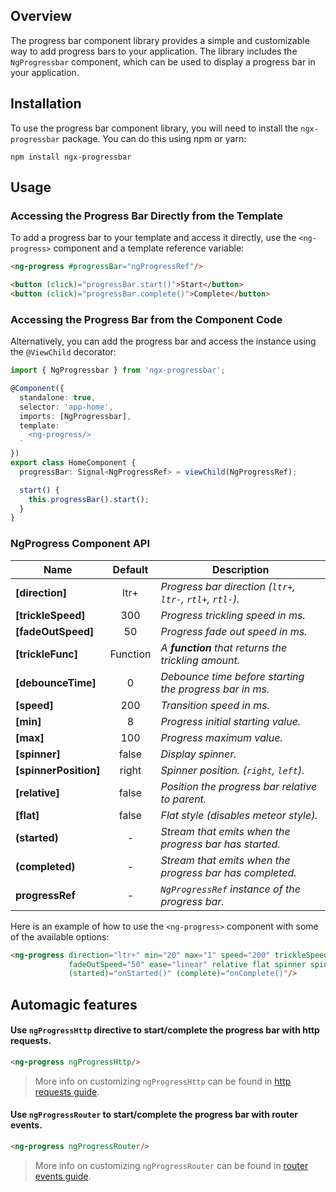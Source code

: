 ## Overview

The progress bar component library provides a simple and customizable way to add progress bars to your application. The library includes the `NgProgressbar` component, which can be used to display a progress bar in your application.

## Installation

To use the progress bar component library, you will need to install the `ngx-progressbar` package. You can do this using npm or yarn:

```
npm install ngx-progressbar
```

## Usage

### Accessing the Progress Bar Directly from the Template

To add a progress bar to your template and access it directly, use the `<ng-progress>` component and a template reference variable:

```html
<ng-progress #progressBar="ngProgressRef"/>

<button (click)="progressBar.start()">Start</button>
<button (click)="progressBar.complete()">Complete</button>
```

### Accessing the Progress Bar from the Component Code

Alternatively, you can add the progress bar and access the instance using the `@ViewChild` decorator:

```typescript
import { NgProgressbar } from 'ngx-progressbar';

@Component({
  standalone: true,
  selector: 'app-home',
  imports: [NgProgressbar],
  template: `
    <ng-progress/>
  `
})
export class HomeComponent {
  progressBar: Signal<NgProgressRef> = viewChild(NgProgressRef);

  start() {
    this.progressBar().start();
  }
}
```

### NgProgress Component API

| Name                  | Default  | Description                                                |
|-----------------------|:--------:|------------------------------------------------------------|
| **[direction]**       |   ltr+   | *Progress bar direction (`ltr+`, `ltr-`, `rtl+`, `rtl-`).* |
| **[trickleSpeed]**    |   300    | *Progress trickling speed in ms.*                          |
| **[fadeOutSpeed]**    |    50    | *Progress fade out speed in ms.*                           |
| **[trickleFunc]**     | Function | *A **function** that returns the trickling amount.*        |
| **[debounceTime]**    |    0     | *Debounce time before starting the progress bar in ms.*    |
| **[speed]**           |   200    | *Transition speed in ms.*                                  |
| **[min]**             |    8     | *Progress initial starting value.*                         |
| **[max]**             |   100    | *Progress maximum value.*                                  |
| **[spinner]**         |  false   | *Display spinner.*                                         |
| **[spinnerPosition]** |  right   | *Spinner position. (`right`, `left`).*                     |
| **[relative]**        |  false   | *Position the progress bar relative to parent.*            |
| **[flat]**            |  false   | *Flat style (disables meteor style).*                      |
| **(started)**         |    -     | *Stream that emits when the progress bar has started.*     |
| **(completed)**       |    -     | *Stream that emits when the progress bar has completed.*   |
| **progressRef**       |    -     | *`NgProgressRef` instance of the progress bar.*            |


Here is an example of how to use the `<ng-progress>` component with some of the available options:

```html
<ng-progress direction="ltr+" min="20" max="1" speed="200" trickleSpeed="300"
             fadeOutSpeed="50" ease="linear" relative flat spinner spinnerPosition="left"
             (started)="onStarted()" (complete)="onComplete()"/>
```

## Automagic features

#### Use `ngProgressHttp` directive to start/complete the progress bar with http requests.

```html
<ng-progress ngProgressHttp/>
```

> More info on customizing `ngProgressHttp` can be found in [http requests guide](./HttpClient-requests.md).

#### Use `ngProgressRouter` to start/complete the progress bar with router events.

```html
<ng-progress ngProgressRouter/>
```

> More info on customizing `ngProgressRouter` can be found in [router events guide](./Router-events.md).
